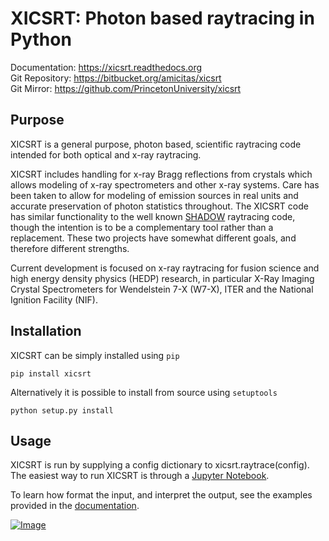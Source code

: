 XICSRT: Photon based raytracing in Python
=========================================

Documentation: https://xicsrt.readthedocs.org  
Git Repository: https://bitbucket.org/amicitas/xicsrt  
Git Mirror: https://github.com/PrincetonUniversity/xicsrt

Purpose
-------
XICSRT is a general purpose, photon based, scientific raytracing code intended
for both optical and x-ray raytracing. 

XICSRT includes handling for x-ray Bragg reflections from crystals which allows 
modeling of x-ray spectrometers and other x-ray systems. Care has been taken to 
allow for modeling of emission sources in real units and accurate preservation 
of photon statistics throughout. The XICSRT code has similar functionality to 
the well known [SHADOW] raytracing code, though the intention is to be a 
complementary tool rather than a replacement.  These two projects have somewhat 
different goals, and therefore different strengths.

Current development is focused on x-ray raytracing for fusion science and 
high energy density physics (HEDP) research, in particular X-Ray Imaging Crystal 
Spectrometers for Wendelstein 7-X (W7-X), ITER and the National Ignition 
Facility (NIF).

Installation
------------

XICSRT can be simply installed using `pip`

    pip install xicsrt

Alternatively it is possible to install from source using `setuptools`

    python setup.py install

Usage
-----

XICSRT is run by supplying a config dictionary to xicsrt.raytrace(config). 
The easiest way to run XICSRT is through a [Jupyter Notebook].

To learn how format the input, and interpret the output, see the examples
provided in the [documentation].


[![Image][idocs] ][docs]

[docs]: https://xicsrt.readthedocs.io/en/latest/?badge=latest
[idocs]: https://readthedocs.org/projects/docs/badge/?version=latest
[documentation]: https://xicsrt.readthedocs.org
[Jupyter Notebook]: https://jupyter.org/
[SHADOW]: https://github.com/oasys-kit/shadow3